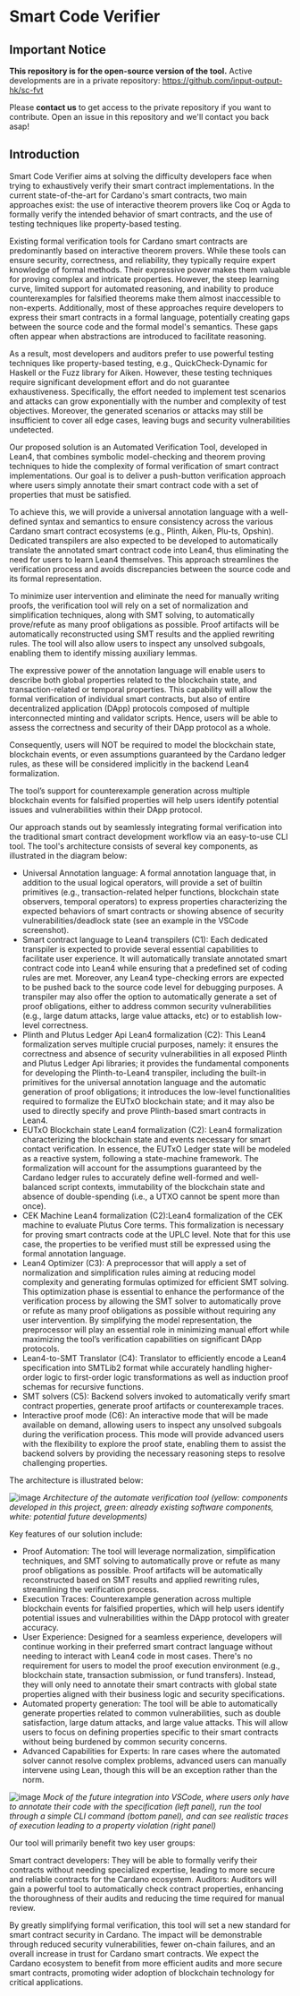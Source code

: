 # Smart Code Verifier

## Important Notice

**This repository is for the open-source version of the tool.**
Active developments are in a private repository: https://github.com/input-output-hk/sc-fvt 

Please **contact us** to get access to the private repository if you want to contribute.
Open an issue in this repository and we'll contact you back asap!

## Introduction
Smart Code Verifier aims at solving the difficulty developers face when trying to exhaustively verify their smart contract implementations. In the current state-of-the-art for Cardano's smart contracts, two main approaches exist: the use of interactive theorem provers like Coq or Agda to formally verify the intended behavior of smart contracts, and the use of testing techniques like property-based testing.

Existing formal verification tools for Cardano smart contracts are predominantly based on interactive theorem provers. While these tools can ensure security, correctness, and reliability, they typically require expert knowledge of formal methods. Their expressive power makes them valuable for proving complex and intricate properties. However, the steep learning curve, limited support for automated reasoning, and inability to produce counterexamples for falsified theorems make them almost inaccessible to non-experts. Additionally, most of these approaches require developers to express their smart contracts in a formal language, potentially creating gaps between the source code and the formal model's semantics. These gaps often appear when abstractions are introduced to facilitate reasoning.

As a result, most developers and auditors prefer to use powerful testing techniques like property-based testing, e.g., QuickCheck-Dynamic for Haskell or the Fuzz library for Aiken. However, these testing techniques require significant development effort and do not guarantee exhaustiveness. Specifically, the effort needed to implement test scenarios and attacks can grow exponentially with the number and complexity of test objectives. Moreover, the generated scenarios or attacks may still be insufficient to cover all edge cases, leaving bugs and security vulnerabilities undetected.

Our proposed solution is an Automated Verification Tool, developed in Lean4, that combines symbolic model-checking and theorem proving techniques to hide the complexity of formal verification of smart contract implementations. Our goal is to deliver a push-button verification approach where users simply annotate their smart contract code with a set of properties that must be satisfied.

To achieve this, we will provide a universal annotation language with a well-defined syntax and semantics to ensure consistency across the various Cardano smart contract ecosystems (e.g., Plinth, Aiken, Plu-ts, Opshin). Dedicated transpilers are also expected to be developed to automatically translate the annotated smart contract code into Lean4, thus eliminating the need for users to learn Lean4 themselves. This approach streamlines the verification process and avoids discrepancies between the source code and its formal representation.

To minimize user intervention and eliminate the need for manually writing proofs, the verification tool will rely on a set of normalization and simplification techniques, along with SMT solving, to automatically prove/refute as many proof obligations as possible. Proof artifacts will be automatically reconstructed using SMT results and the applied rewriting rules. The tool will also allow users to inspect any unsolved subgoals, enabling them to identify missing auxiliary lemmas. 

The expressive power of the annotation language will enable users to describe both global properties related to the blockchain state, and transaction-related or temporal properties. This capability will allow the formal verification of individual smart contracts, but also of entire decentralized application (DApp) protocols composed of multiple interconnected minting and validator scripts. Hence, users will be able to assess the correctness and security of their DApp protocol as a whole.

Consequently, users will NOT be required to model the blockchain state, blockchain events, or even assumptions guaranteed by the Cardano ledger rules, as these will be considered implicitly in the backend Lean4 formalization. 

The tool’s support for counterexample generation across multiple blockchain events for falsified properties will help users identify potential issues and vulnerabilities within their DApp protocol.

Our approach stands out by seamlessly integrating formal verification into the traditional smart contract development workflow via an easy-to-use CLI tool. The tool's architecture consists of several key components, as illustrated in the diagram below:

* Universal Annotation language: A formal annotation language that, in addition to the usual logical operators, will provide a set of builtin primitives (e.g., transaction-related helper functions, blockchain state observers, temporal operators) to express properties characterizing the expected behaviors of smart contracts or showing absence of security vulnerabilities/deadlock state (see an example in the VSCode screenshot).
* Smart contract language to Lean4 transpilers (C1): Each dedicated transpiler is expected to provide several essential capabilities to facilitate user experience. It will automatically translate annotated smart contract code into Lean4 while ensuring that a predefined set of coding rules are met. Moreover, any Lean4 type-checking errors are expected to be pushed back to the source code level for debugging purposes. A transpiler may also offer the option to automatically generate a set of proof obligations, either to address common security vulnerabilities (e.g., large datum attacks, large value attacks, etc) or to establish low-level correctness.
* Plinth and Plutus Ledger Api Lean4 formalization (C2): This Lean4 formalization serves multiple crucial purposes, namely: it ensures the correctness and absence of security vulnerabilities in all exposed Plinth and Plutus Ledger Api libraries; it provides the fundamental components for developing the Plinth-to-Lean4 transpiler, including the built-in primitives for the universal annotation language and the automatic generation of proof obligations; it introduces the low-level functionalities required to formalize the EUTxO blockchain state; and it may also be used to directly specify and prove Plinth-based smart contracts in Lean4.
* EUTxO Blockchain state Lean4 formalization (C2): Lean4 formalization characterizing the blockchain state and events necessary for smart contact verification. In essence, the EUTxO Ledger state will be modeled as a reactive system, following a state-machine framework. The formalization will account for the assumptions guaranteed by the Cardano ledger rules to accurately define well-formed and well-balanced script contexts, immutability of the blockchain state and absence of double-spending (i.e., a UTXO cannot be spent more than once). 
* CEK Machine Lean4 formalization (C2):Lean4 formalization of the CEK machine to evaluate Plutus Core terms. This formalization is necessary for proving smart contracts code at the UPLC level. Note that for this use case, the properties to be verified must still be expressed using the formal annotation language.
* Lean4 Optimizer (C3): A preprocessor that will apply a set of normalization and simplification rules aiming at reducing model complexity and generating formulas optimized for efficient SMT solving. This optimization phase is essential to enhance the performance of the verification process by allowing the SMT solver to automatically prove or refute as many proof obligations as possible without requiring any user intervention. By simplifying the model representation, the preprocessor will play an essential role in minimizing manual effort while maximizing the tool’s verification capabilities on significant DApp protocols.
* Lean4-to-SMT Translator (C4): Translator to efficiently encode a Lean4 specification into SMTLib2 format while accurately handling higher-order logic to first-order logic transformations as well as induction proof schemas for recursive functions. 
* SMT solvers (C5): Backend solvers invoked to automatically verify smart contract properties, generate proof artifacts or counterexample traces. 
* Interactive proof mode (C6): An interactive mode that will be made available on demand, allowing users to inspect any unsolved subgoals during the verification process. This mode will provide advanced users with the flexibility to explore the proof state, enabling them to assist the backend solvers by providing the necessary reasoning steps to resolve challenging properties.

The architecture is illustrated below:

![image](https://github.com/user-attachments/assets/41037bb6-62f3-424c-a38d-5decc4333260)
*Architecture of the automate verification tool (yellow: components developed in this project, green: already existing software components, white: potential future developments)* 

Key features of our solution include:

* Proof Automation: The tool will leverage normalization, simplification techniques, and SMT solving to automatically prove or refute as many proof obligations as possible. Proof artifacts will be automatically reconstructed based on SMT results and applied rewriting rules, streamlining the verification process.
* Execution Traces: Counterexample generation across multiple blockchain events for falsified properties, which will help users identify potential issues and vulnerabilities within the DApp protocol with greater accuracy.
* User Experience: Designed for a seamless experience, developers will continue working in their preferred smart contract language without needing to interact with Lean4 code in most cases. There's no requirement for users to model the proof execution environment (e.g., blockchain state, transaction submission, or fund transfers). Instead, they will only need to annotate their smart contracts with global state properties aligned with their business logic and security specifications.
* Automated property generation: The tool will be able to automatically generate properties related to common vulnerabilities, such as double satisfaction, large datum attacks, and large value attacks. This will allow users to focus on defining properties specific to their smart contracts without being burdened by common security concerns.
* Advanced Capabilities for Experts: In rare cases where the automated solver cannot resolve complex problems, advanced users can manually intervene using Lean, though this will be an exception rather than the norm.

![image](https://github.com/user-attachments/assets/90198a6f-1f94-4af6-9366-d09470f9408e)
*Mock of the future integration into VSCode, where users only have to annotate their code with the specification (left panel), run the tool through a simple CLI command (bottom panel), and can see realistic traces of execution leading to a property violation (right panel)*

Our tool will primarily benefit two key user groups:

Smart contract developers: They will be able to formally verify their contracts without needing specialized expertise, leading to more secure and reliable contracts for the Cardano ecosystem.
Auditors: Auditors will gain a powerful tool to automatically check contract properties, enhancing the thoroughness of their audits and reducing the time required for manual review.

By greatly simplifying formal verification, this tool will set a new standard for smart contract security in Cardano. The impact will be demonstrable through reduced security vulnerabilities, fewer on-chain failures, and an overall increase in trust for Cardano smart contracts. We expect the Cardano ecosystem to benefit from more efficient audits and more secure smart contracts, promoting wider adoption of blockchain technology for critical applications.
